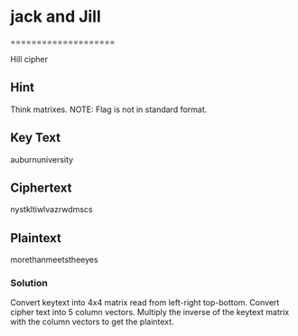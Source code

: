 # jack and Jill
====================

Hill cipher

## Hint
Think matrixes. NOTE: Flag is not in standard format.

## Key Text
auburnuniversity

## Ciphertext
nystkltiwlvazrwdmscs

## Plaintext
morethanmeetstheeyes

### Solution
Convert keytext into 4x4 matrix read from left-right top-bottom.
Convert cipher text into 5 column vectors. Multiply the inverse
of the keytext matrix with the column vectors to get the plaintext.
